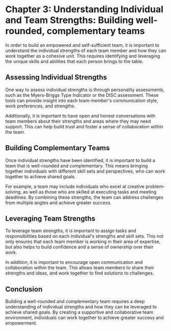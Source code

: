Chapter 3: Understanding Individual and Team Strengths: Building well-rounded, complementary teams
==================================================================================================

In order to build an empowered and self-sufficient team, it is important to understand the individual strengths of each team member and how they can work together as a cohesive unit. This requires identifying and leveraging the unique skills and abilities that each person brings to the table.

Assessing Individual Strengths
------------------------------

One way to assess individual strengths is through personality assessments, such as the Myers-Briggs Type Indicator or the DISC assessment. These tools can provide insight into each team member's communication style, work preferences, and strengths.

Additionally, it is important to have open and honest conversations with team members about their strengths and areas where they may need support. This can help build trust and foster a sense of collaboration within the team.

Building Complementary Teams
----------------------------

Once individual strengths have been identified, it is important to build a team that is well-rounded and complementary. This means bringing together individuals with different skill sets and perspectives, who can work together to achieve shared goals.

For example, a team may include individuals who excel at creative problem-solving, as well as those who are skilled at executing tasks and meeting deadlines. By combining these strengths, the team can address challenges from multiple angles and achieve greater success.

Leveraging Team Strengths
-------------------------

To leverage team strengths, it is important to assign tasks and responsibilities based on each individual's strengths and skill sets. This not only ensures that each team member is working in their area of expertise, but also helps to build confidence and a sense of ownership over their work.

In addition, it is important to encourage open communication and collaboration within the team. This allows team members to share their strengths and ideas, and work together to find solutions to challenges.

Conclusion
----------

Building a well-rounded and complementary team requires a deep understanding of individual strengths and how they can be leveraged to achieve shared goals. By creating a supportive and collaborative team environment, individuals can work together to achieve greater success and empowerment.

